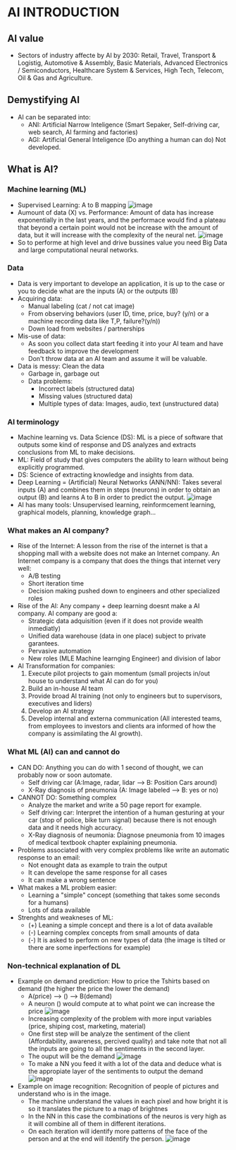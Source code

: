 # AI INTRODUCTION

## AI value
- Sectors of industry affecte by AI by 2030: Retail, Travel, Transport & Logistig, Automotive & Assembly, Basic Materials, Advanced Electronics / Semiconductors, Healthcare System & Services, High Tech, Telecom, Oil & Gas and Agriculture.
## Demystifying AI
- AI can be separated into:
  - ANI: Artificial Narrow Inteligence (Smart Sepaker, Self-driving car, web search, AI farming and factories)
  - AGI: Artificial General Inteligence (Do anything a human can do) Not developed.
## What is AI?
### Machine learning (ML)
- Supervised Learning: A to B mapping
![image](https://github.com/user-attachments/assets/dfa61403-0965-4d16-bf9b-4c0b5573a397)
- Aumount of data (X) vs. Performance: Amount of data has increase exponentially in the last years, and the performace would find a plateau that beyond a certain point would not be increase with the amount of data, but it will increase with the complexity of the neural net.
![image](https://github.com/user-attachments/assets/ff046434-0cc6-408b-b509-9086356f4991)
- So to performe at high level and drive bussines value you need Big Data and large computational neural networks.
### Data
- Data is very important to develope an application, it is up to the case or you to decide what are the inputs (A) or the outputs (B)
- Acquiring data:
  - Manual labeling (cat / not cat image)
  - From observing behaviors (user ID, time, price, buy? (y/n) or a machine recording data like T,P, failure?(y/n))
  - Down load from websites / partnerships
- Mis-use of data:
  - As soon you collect data start feeding it into your AI team and have feedback to improve the development
  - Don't throw data at an AI team and assume it will be valuable.
- Data is messy: Clean the data
  - Garbage in, garbage out
  - Data problems:
      - Incorrect labels (structured data)
      - Missing values (structured data)
      - Multiple types of data: Images, audio, text (unstructured data)
### AI terminology
- Machine learning vs. Data Science (DS): ML is a piece of software that outputs some kind of response and DS analyzes and extracts conclusions from ML to make decisions.
- ML: Field of study that gives computers the ability to learn without being explicitly programmed.
- DS: Science of extracting knowledge and insights from data.
- Deep Learning = (Artificial) Neural Networks (ANN/NN): Takes several inputs (A) and combines them in steps (neurons) in order to obtain an output (B) and learns A to B in order to predict the output.
![image](https://github.com/user-attachments/assets/46c470be-3a60-45c3-a80d-2ad83b999971)
- AI has many tools: Unsupervised learning, reinformcement learning, graphical models, planning, knowledge graph...
### What makes an AI company?
- Rise of the Internet: A lesson from the rise of the internet is that a shopping mall with a website does not make an Internet company. An Internet company is a company that does the things that internet very well:
  - A/B testing
  - Short iteration time
  - Decision making pushed down to engineers and other specialized roles
- Rise of the AI: Any company + deep learning doesnt make a AI company. AI company are good a:
  - Strategic data adquisition (even if it does not provide wealth inmediatly)
  - Unified data warehouse (data in one place) subject to private garantees.
  - Pervasive automation
  - New roles (MLE Machine learnging Engineer) and division of labor
- AI Transformation for companies:
  1. Execute pilot projects to gain momentum (small projects in/out house to understand what AI can do for you)
  2. Build an in-house AI team
  3. Provide broad AI training (not only to engineers but to supervisors, executives and liders)
  4. Develop an AI strategy
  5. Develop internal and externa communication (All interested teams, from employees to investors and clients ara informed of how the company is assimilating the AI growth).
### What ML (AI) can and cannot do
- CAN DO: Anything you can do with 1 second of thought, we can probably now or soon automate.
  - Self driving car (A:Image, radar, lidar --> B: Position Cars around)
  - X-Ray diagnosis of pneumonia (A: Image labeled --> B: yes or no)
- CANNOT DO: Something complex
  - Analyze the market and write a 50 page report for example.
  - Self driving car: Interpret the intention of a human gesturing at your car (stop of police, bike turn signal) because there is not enough data and it needs high accuracy.
  - X-Ray diagnosis of neumonia: Diagnose pneumonia from 10 images of medical textbook chapter explaining pneumonia.
- Problems associated with very complex problems like write an automatic response to an email:
  - Not enought data as example to train the output
  - It can develope the same response for all cases
  - It can make a wrong sentence
- What makes a ML problem easier:
  - Learning a "simple" concept (something that takes some seconds for a humans)
  - Lots of data available
- Strenghts and weakneses of ML:
  - (+) Leaning a simple concept and there is a lot of data available
  - (-) Learning complex concepts from small amounts of data
  - (-) It is asked to perform on new types of data (the image is tilted or there are some inperfections for example)
### Non-technical explanation of DL
- Example on demand prediction: How to price the Tshirts based on demand (the higher the price the lower the demand)
  - A(price) --> () --> B(demand)
  - A neuron () would compute at to what point we can increase the price
  ![image](https://github.com/user-attachments/assets/9a2bc3e1-3152-4e7e-aa57-a9bd6b80700c)
  - Increasing complexity of the problem with more input variables (price, shiping cost, marketing, material)
  - One first step will be analyze the sentiment of the client (Affordability, awareness, percived quality) and take note that not all the inputs are going to all the sentiments in the second layer.
  - The ouput will be the demand
  ![image](https://github.com/user-attachments/assets/ff7f37db-b21e-44f7-a5e4-78d3e5c4ebfc)
  - To make a NN you feed it with a lot of the data and deduce what is the appropiate layer of the sentiments to output the demand
  ![image](https://github.com/user-attachments/assets/9e478a24-ad3b-4617-ac31-e94fc832956f)
- Example on image recognition: Recognition of people of pictures and understand who is in the image.
  - The machine understand the values in each pixel and how bright it is so it translates the picture to a map of brightnes
  - In the NN in this case the combinations of the neuros is very high as it will combine all of them in different iterations.
  - On each iteration will identify more patterns of the face of the person and at the end will itdentify the person.
  ![image](https://github.com/user-attachments/assets/679efecd-40df-41ce-acaa-b18efa93210e)



